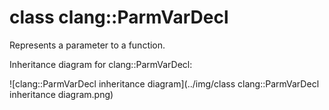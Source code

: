 # class clang::ParmVarDecl


Represents a parameter to a function.

Inheritance diagram for clang::ParmVarDecl:

![clang::ParmVarDecl inheritance diagram](../img/class clang::ParmVarDecl inheritance diagram.png)

